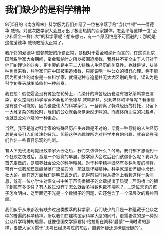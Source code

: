 # 我们缺少的是科学精神

9月5日的《南方周末》科学版为我们介绍了一位被冷落了的“当代牛顿”——爱德华·威顿。对这次数学家大会显示出了极高热情的众家媒体，怎会冷落这样一位“至少和霍金一样伟大”的科学家呢？想来想去，有一个原因怕是不可回避的：那就是这位爱德华·威顿教授太正常了。 

我所指的爱德华·威顿教授的所谓正常，是相对于霍金和纳什而言的。在这次北京国际数学家大会期间，霍金和纳什之所以被围追堵截，我想并不完全由于人们对于他们的理论的热衷，更主要的是由于二人特殊人生经历的传奇性。也就是说，从某种角度来看，科学家们在中国被围追堵截，只能说明一种公众的猎奇心理。绝不能因为所关注的对象是一位科学家，就将这种与追星并无太大区别的热情，误认为是科学的春天就要降临的一种前奏。 

我在想：假使霍金没有瘫坐在轮椅上，而纳什的痛苦经历也没有被好莱坞拿去渲染，那么这两位科学家会不会也如爱德华·威顿那样，受到媒体的冷落呢？我相信是有这个可能的。因为这些伟大的科学家们，一旦剥离了特殊经历的衬托，只留下一大堆复杂的理论时，我们的公众就会感觉索然无味的。而媒体所关注的兴趣点，也就是公众兴趣的一种集合。 

当然，我不是说对科学家的特殊经历产生兴趣是不对的，毕竟一种奇特的人生经历总是会吸引人们关注的目光。但将这种兴趣理解为对科学本身的兴趣，就会误导我们作出一些盲目乐观的判断。 

有人不无忧虑地提出数学家大会之后，我们又该做什么？的确，我们都不想看到一个狂欢之夜过后，竟是一个寂寞的早晨。数学家大会过后我们该做什么呢？我以为首先要做的，是培养社会公众的科学精神。对于科学精神固然有多种角度的阐释，可有一点我想还是能够被广泛接受的：那就是怀疑精神。科学就是在怀疑中成长、壮大的。而在这方面我们是明显匮乏的。记得前些时候从媒体上看到这样一条消息，说有一位小学生对语文书中关于芦沟桥狮子的文章提出了质疑：芦沟桥上的狮子到底有多少只？有人数过没有？怎么就会多得数也数不清呢？……这位天真的孩子怎会明白，这里面还不光是一个数狮子的问题，它还包含了一个深层次的精神问题。 

我们似乎从来都没有缺少过出类拔萃的科学家，我们缺少的只是一种蕴藏于公众之中的普遍的科学精神。所以我们在建构国家科学大厦的同时，更需要做的是一种对公众科学精神的启蒙。就像德国文学家君特·格拉斯在阐释“启蒙”一词时讲的那样，要使大家习惯于“思考已经思考过的东西，直到怀疑还是确信无疑的”。
 